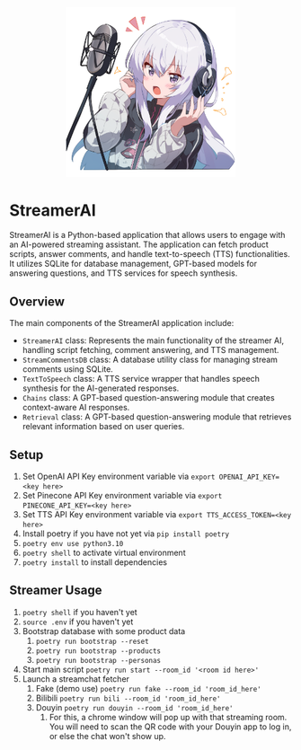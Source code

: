 <p align="center">
  <img src="./streamerai.png" alt="AI" width="60%" />
</p>

# StreamerAI

StreamerAI is a Python-based application that allows users to engage with an AI-powered streaming assistant. The application can fetch product scripts, answer comments, and handle text-to-speech (TTS) functionalities. It utilizes SQLite for database management, GPT-based models for answering questions, and TTS services for speech synthesis.

## Overview

The main components of the StreamerAI application include:

- `StreamerAI` class: Represents the main functionality of the streamer AI, handling script fetching, comment answering, and TTS management.
- `StreamCommentsDB` class: A database utility class for managing stream comments using SQLite.
- `TextToSpeech` class: A TTS service wrapper that handles speech synthesis for the AI-generated responses.
- `Chains` class: A GPT-based question-answering module that creates context-aware AI responses.
- `Retrieval` class: A GPT-based question-answering module that retrieves relevant information based on user queries.

## Setup

1. Set OpenAI API Key environment variable via `export OPENAI_API_KEY=<key here>`
2. Set Pinecone API Key environment variable via `export PINECONE_API_KEY=<key here>`
3. Set TTS API Key environment variable via `export TTS_ACCESS_TOKEN=<key here>`
4. Install poetry if you have not yet via `pip install poetry`
5. `poetry env use python3.10`
6. `poetry shell` to activate virtual environment
7. `poetry install` to install dependencies

## Streamer Usage

1. `poetry shell` if you haven't yet
2. `source .env` if you haven't yet
3. Bootstrap database with some product data
   1. `poetry run bootstrap --reset`
   2. `poetry run bootstrap --products`
   3. `poetry run bootstrap --personas`
4. Start main script `poetry run start --room_id '<room id here>'`
5. Launch a streamchat fetcher
   1. Fake (demo use) `poetry run fake --room_id 'room_id_here'`
   2. Bilibili `poetry run bili --room_id 'room_id_here'`
   3. Douyin `poetry run douyin --room_id 'room_id_here'`
      1. For this, a chrome window will pop up with that streaming room. You will need to scan the QR code with your Douyin app to log in, or else the chat won't show up.
